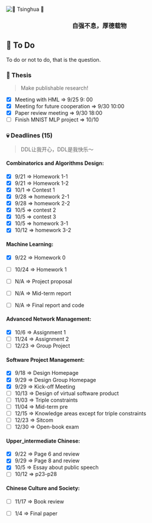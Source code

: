 ![ :purple_heart: Tsinghua :purple_heart:](https://user-images.githubusercontent.com/35892312/94651813-9f898900-032b-11eb-8075-c606c07ad938.png?raw=true)

<h3 align="center">
<p>自强不息，厚德载物
</h3>

## :pushpin: To Do 
To do or not to do, that is the question.

### :pencil: Thesis
> Make publishable research!

- [X] Meeting with HML => 9/25 9: 00
- [X] Meeting for future cooperation => 9/30 10:00
- [x] Paper review meeting => 9/30 18:00
- [ ] Finish MNIST MLP project => 10/10

### :skull: Deadlines (15)
> DDL让我开心，DDL是我快乐～

#### Combinatorics and Algorithms Design:

- [X] 9/21 => Homework 1-1
- [X] 9/21 => Homework 1-2
- [X] 10/1 => Contest 1
- [x] 9/28 => homework 2-1
- [x] 9/28 => homework 2-2
- [x] 10/5 => contest 2
- [x] 10/5 => contest 3
- [x] 10/5 => homework 3-1
- [x] 10/12 => homework 3-2

#### Machine Learning:

- [x] 9/22 => Homework 0
- [ ] 10/24 => Homework 1
- [ ] N/A => Project proposal
- [ ] N/A => Mid-term report
- [ ] N/A => Final report and code


#### Advanced Network Management:

- [x] 10/6 => Assignment 1
- [ ] 11/24 => Assignment 2
- [ ] 12/23 => Group Project

#### Software Project Management:

- [X] 9/18 => Design Homepage
- [X] 9/29 => Design Group Homepage
- [x] 9/29 => Kick-off Meeting
- [ ] 10/13 => Design of virtual software product
- [ ] 11/03 => Triple constraints
- [ ] 11/04 => Mid-term pre
- [ ] 12/15 => Knowledge areas except for triple constraints
- [ ] 12/23 => Sitcom
- [ ] 12/30 => Open-book exam

#### Upper_intermediate Chinese:

- [X] 9/22 => Page 6 and review
- [x] 9/29 => Page 8 and review
- [x] 10/5 => Essay about public speech
- [ ] 10/12 => p23-p28

#### Chinese Culture and Society:

- [ ] 11/17 => Book review
- [ ] 1/4 => Final paper
  
